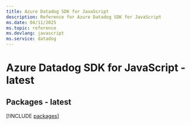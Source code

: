 ```yaml
---
title: Azure Datadog SDK for JavaScript
description: Reference for Azure Datadog SDK for JavaScript
ms.date: 04/11/2025
ms.topic: reference
ms.devlang: javascript
ms.service: datadog
---
```

# Azure Datadog SDK for JavaScript - latest
## Packages - latest
[!INCLUDE [packages](datadog-index.md)]